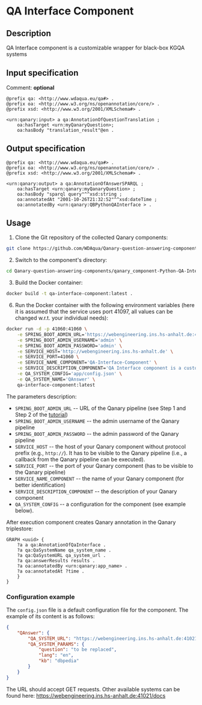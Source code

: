 # QA Interface Component

## Description

QA Interface component is a customizable wrapper for black-box KGQA systems

## Input specification

Comment: **optional**

```ttl
@prefix qa: <http://www.wdaqua.eu/qa#> .
@prefix oa: <http://www.w3.org/ns/openannotation/core/> .
@prefix xsd: <http://www.w3.org/2001/XMLSchema#> .

<urn:qanary:input> a qa:AnnotationOfQuestionTranslation ;
    oa:hasTarget <urn:myQanaryQuestion>;
    oa:hasBody "translation_result"@en .
```

## Output specification

```ttl
@prefix qa: <http://www.wdaqua.eu/qa#> .
@prefix oa: <http://www.w3.org/ns/openannotation/core/> .
@prefix xsd: <http://www.w3.org/2001/XMLSchema#> .

<urn:qanary:output> a qa:AnnotationOfAnswerSPARQL ;
    oa:hasTarget <urn:qanary:myQanaryQuestion> ;
    oa:hasBody "sparql query"^^xsd:string ;
    oa:annotatedAt "2001-10-26T21:32:52"^^xsd:dateTime ;
    oa:annotatedBy <urn:qanary:QBPythonQAInterface > .
```

## Usage

1. Clone the Git repository of the collected Qanary components:

```bash
git clone https://github.com/WDAqua/Qanary-question-answering-components.git
```

2. Switch to the component's directory:

```bash
cd Qanary-question-answering-components/qanary_component-Python-QA-Interface
```

3. Build the Docker container: 

```bash
docker build -t qa-interface-component:latest .
```

6. Run the Docker container with the following environment variables (here it is assumed that the service uses port 41097, all values can be changed w.r.t. your individual needs):
```bash
docker run -d -p 41060:41060 \
    -e SPRING_BOOT_ADMIN_URL='https://webengineering.ins.hs-anhalt.de:43740' \
    -e SPRING_BOOT_ADMIN_USERNAME='admin' \
    -e SPRING_BOOT_ADMIN_PASSWORD='admin' \
    -e SERVICE_HOST='http://webengineering.ins.hs-anhalt.de' \
    -e SERVICE_PORT=41060 \
    -e SERVICE_NAME_COMPONENT='QA-Interface-Component' \
    -e SERVICE_DESCRIPTION_COMPONENT='QA Interface component is a customizable wrapper for black-box KGQA systems' \
    -e QA_SYSTEM_CONFIG='app/config.json' \
    -e QA_SYSTEM_NAME='QAnswer' \
    qa-interface-component:latest
```

The parameters description:

* `SPRING_BOOT_ADMIN_URL` -- URL of the Qanary pipeline (see Step 1 and Step 2 of the [tutorial](https://github.com/WDAqua/Qanary/wiki/Qanary-tutorial:-How-to-build-a-trivial-Question-Answering-pipeline))
* `SPRING_BOOT_ADMIN_USERNAME` -- the admin username of the Qanary pipeline
* `SPRING_BOOT_ADMIN_PASSWORD` -- the admin password of the Qanary pipeline
* `SERVICE_HOST` -- the host of your Qanary component without protocol prefix (e.g., `http://`). It has to be visible to the Qanary pipeline (i.e., a callback from the Qanary pipeline can be executed).
* `SERVICE_PORT` -- the port of your Qanary component (has to be visible to the Qanary pipeline)
* `SERVICE_NAME_COMPONENT` -- the name of your Qanary component (for better identification)
* `SERVICE_DESCRIPTION_COMPONENT` -- the description of your Qanary component
* `QA_SYSTEM_CONFIG` -- a configuration for the component (see example below).

After execution component creates Qanary annotation in the Qanary triplestore:
```
GRAPH <uuid> {
    ?a a qa:AnnotationOfQaInterface .
    ?a qa:QaSystemName qa_system_name .
    ?a qa:QaSystemURL qa_system_url .
    ?a qa:answerResults results .
    ?a oa:annotatedBy <urn:qanary:app_name> .
    ?a oa:annotatedAt ?time .
    }
}
```


### Configuration example

The `config.json` file is a default configuration file for the component. The example of its content is as follows:

```json
{
    "QAnswer": {
        "QA_SYSTEM_URL": "https://webengineering.ins.hs-anhalt.de:41021/qanswer/answer?question={question}&lang={lang}&kb={kb}",
        "QA_SYSTEM_PARAMS": {
            "question": "to be replaced",
            "lang": "en",
            "kb": "dbpedia"
        }
    }
}
```

The URL should accept GET requests. Other available systems can be found here: https://webengineering.ins.hs-anhalt.de:41021/docs